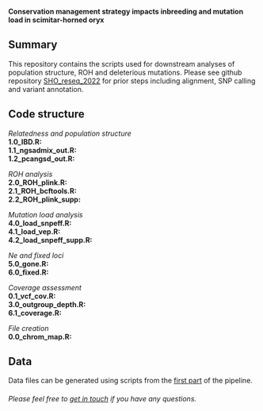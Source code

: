 **Conservation management strategy impacts inbreeding and mutation load in scimitar-horned oryx**

**Summary**
-------------
This repository contains the scripts used for downstream analyses of population structure, ROH and deleterious mutations. Please see github repository [SHO_reseq_2022](https://github.com/elhumble/SHO_reseq_2022) for prior steps including alignment, SNP calling and variant annotation.

**Code structure**
-------------

*Relatedness and population structure*  
**1.0_IBD.R:**  
**1.1_ngsadmix_out.R:**  
**1.2_pcangsd_out.R:**  

*ROH analysis*  
**2.0_ROH_plink.R:**  
**2.1_ROH_bcftools.R:**  
**2.2_ROH_plink_supp:**  

*Mutation load analysis*  
**4.0_load_snpeff.R:**  
**4.1_load_vep.R:**  
**4.2_load_snpeff_supp.R:**  

*Ne and fixed loci*  
**5.0_gone.R:**  
**6.0_fixed.R:**  

*Coverage assessment*  
**0.1_vcf_cov.R:**  
**3.0_outgroup_depth.R:**  
**6.1_coverage.R:**  

*File creation*  
**0.0_chrom_map.R:**  

**Data**
-------------
Data files can be generated using scripts from the [first part](https://github.com/elhumble/SHO_reseq_2022) of the pipeline.  

###### Please feel free to [get in touch](mailto:emily.humble@ed.ac.uk) if you have any questions.
